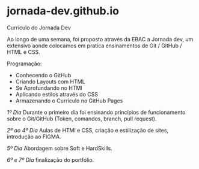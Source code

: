 # jornada-dev.github.io
Curriculo do Jornada Dev

Ao longo de uma semana, foi proposto através da EBAC a Jornada dev, um extensivo aonde colocamos em pratica ensinamentos de Git / GitHub / HTML e CSS.

Programação: 
- Conhecendo o GitHub
- Criando Layouts com HTML
- Se Aprofundando no HTMl
- Aplicando estilos através do CSS
- Armazenando o Curriculo no GitHub Pages


*1º Dia*
Durante o primeiro dia foi ensinando princípios de funcionamento sobre o Git/GitHub (Token, comandos, branch, pull request).

*2º ao 4º Dia*
Aulas de HTMl e CSS, criação e estilização de sites, introdução ao FIGMA.

*5º Dia*
Abordagem sobre Soft e HardSkills.

*6º e 7º Dia* 
finalização do portfólio.